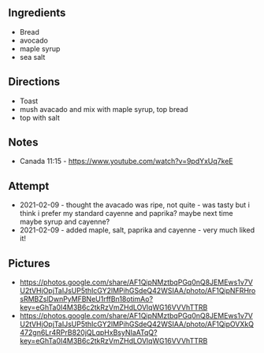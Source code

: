 ## Ingredients
* Bread
* avocado
* maple syrup
* sea salt

## Directions
* Toast
* mush avacado and mix with maple syrup, top bread
* top with salt

## Notes
* Canada 11:15 - https://www.youtube.com/watch?v=9pdYxUq7keE

## Attempt
* 2021-02-09 - thought the avacado was ripe, not quite - was tasty but i think i prefer my standard cayenne and paprika? maybe next time maybe syrup and cayenne?
* 2021-02-09 - added maple, salt, paprika and cayenne - very much liked it!

## Pictures
* https://photos.google.com/share/AF1QipNMztbqPGq0nQ8JEMEws1v7VU2tVHjOpjTaIJsUP5thIcGY2lMPihGSdeQ42WSIAA/photo/AF1QipNFRHrosRMBZslDwnPyMFBNeU1rffBn18otimAo?key=eGhTa0I4M3B6c2tkRzVmZHdLOVlqWG16VVVhTTRB
* https://photos.google.com/share/AF1QipNMztbqPGq0nQ8JEMEws1v7VU2tVHjOpjTaIJsUP5thIcGY2lMPihGSdeQ42WSIAA/photo/AF1QipOVXkQ472gn6Lr4RPrB820jQLqpHxBsyNIaATqQ?key=eGhTa0I4M3B6c2tkRzVmZHdLOVlqWG16VVVhTTRB
